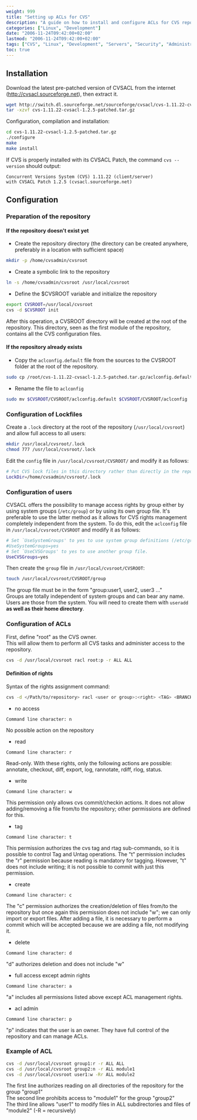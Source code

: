 ```yaml
---
weight: 999
title: "Setting up ACLs for CVS"
description: "A guide on how to install and configure ACLs for CVS repositories."
categories: ["Linux", "Development"]
date: "2006-11-24T09:42:00+02:00"
lastmod: "2006-11-24T09:42:00+02:00"
tags: ["CVS", "Linux", "Development", "Servers", "Security", "Administration"]
toc: true
---
```


## Installation

Download the latest pre-patched version of CVSACL from the internet (http://cvsacl.sourceforge.net), then extract it.

```bash
wget http://switch.dl.sourceforge.net/sourceforge/cvsacl/cvs-1.11.22-cvsacl-1.2.5-patched.tar.gz
tar -xzvf cvs-1.11.22-cvsacl-1.2.5-patched.tar.gz
```

Configuration, compilation and installation:

```bash
cd cvs-1.11.22-cvsacl-1.2.5-patched.tar.gz
./configure
make
make install
```

If CVS is properly installed with its CVSACL Patch, the command `cvs --version` should output:

```
Concurrent Versions System (CVS) 1.11.22 (client/server)
with CVSACL Patch 1.2.5 (cvsacl.sourceforge.net)
```

## Configuration

### Preparation of the repository

#### If the repository doesn't exist yet

* Create the repository directory (the directory can be created anywhere, preferably in a location with sufficient space)

```bash
mkdir -p /home/cvsadmin/cvsroot
```

* Create a symbolic link to the repository

```bash
ln -s /home/cvsadmin/cvsroot /usr/local/cvsroot
```

* Define the $CVSROOT variable and initialize the repository

```bash
export CVSROOT=/usr/local/cvsroot
cvs -d $CVSROOT init
```

After this operation, a CVSROOT directory will be created at the root of the repository.
This directory, seen as the first module of the repository, contains all the CVS configuration files.

#### If the repository already exists

* Copy the `aclconfig.default` file from the sources to the CVSROOT folder at the root of the repository.

```bash
sudo cp /root/cvs-1.11.22-cvsacl-1.2.5-patched.tar.gz/aclconfig.default $CVSROOT/CVSROOT
```

* Rename the file to `aclconfig`

```bash
sudo mv $CVSROOT/CVSROOT/aclconfig.default $CVSROOT/CVSROOT/aclconfig
```

### Configuration of Lockfiles

Create a `.lock` directory at the root of the repository (`/usr/local/cvsroot`) and allow full access to all users:

```bash
mkdir /usr/local/cvsroot/.lock
chmod 777 /usr/local/cvsroot/.lock
```

Edit the `config` file in `/usr/local/cvsroot/CVSROOT/` and modify it as follows:

```bash
# Put CVS lock files in this directory rather than directly in the repository.
LockDir=/home/cvsadmin/cvsroot/.lock
```

### Configuration of users

CVSACL offers the possibility to manage access rights by group either by using system groups (`/etc/group`) or by using its own group file.
It's preferable to use the latter method as it allows for CVS rights management completely independent from the system.
To do this, edit the `aclconfig` file in `/usr/local/cvsroot/CVSROOT` and modify it as follows:

```bash
# Set `UseSystemGroups' to yes to use system group definitions (/etc/group).
#UseSystemGroups=yes
# Set `UseCVSGroups' to yes to use another group file.
UseCVSGroups=yes
```

Then create the `group` file in `/usr/local/cvsroot/CVSROOT`:

```bash
touch /usr/local/cvsroot/CVSROOT/group
```

The group file must be in the form "group:user1, user2, user3 ..."  
Groups are totally independent of system groups and can bear any name.  
Users are those from the system. You will need to create them with `useradd` **as well as their home directory**.

### Configuration of ACLs

First, define "root" as the CVS owner.  
This will allow them to perform all CVS tasks and administer access to the repository.

```bash
cvs -d /usr/local/cvsroot racl root:p -r ALL ALL
```

#### Definition of rights

Syntax of the rights assignment command:

```bash
cvs -d </Path/to/repository> racl <user or group>:<right> <TAG> <BRANCH>
```

* no access

```
Command line character: n
```

No possible action on the repository

* read

```
Command line character: r
```

Read-only. With these rights, only the following actions are possible: annotate, checkout, diff, export, log, rannotate, rdiff, rlog, status.

* write

```
Command line character: w
```

This permission only allows cvs commit/checkin actions. It does not allow adding/removing a file from/to the repository; other permissions are defined for this.

* tag

```
Command line character: t
```

This permission authorizes the cvs tag and rtag sub-commands, so it is possible to control Tag and Untag operations. The "t" permission includes the "r" permission because reading is mandatory for tagging. However, "t" does not include writing; it is not possible to commit with just this permission.

* create

```
Command line character: c
```

The "c" permission authorizes the creation/deletion of files from/to the repository but once again this permission does not include "w"; we can only import or export files. After adding a file, it is necessary to perform a commit which will be accepted because we are adding a file, not modifying it.

* delete

```
Command line character: d
```

"d" authorizes deletion and does not include "w"

* full access except admin rights

```
Command line character: a
```

"a" includes all permissions listed above except ACL management rights.

* acl admin

```
Command line character: p
```

"p" indicates that the user is an owner. They have full control of the repository and can manage ACLs.

### Example of ACL

```bash
cvs -d /usr/local/cvsroot group1:r -r ALL ALL
cvs -d /usr/local/cvsroot group2:n -r ALL module1
cvs -d /usr/local/cvsroot user1:w -Rr ALL module2
```

The first line authorizes reading on all directories of the repository for the group "group1"  
The second line prohibits access to "module1" for the group "group2"  
The third line allows "user1" to modify files in ALL subdirectories and files of "module2" (-R = recursively)
